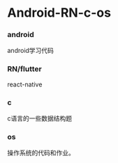 # Android-RN-c-os
### android
android学习代码
### RN/flutter
react-native
### c
c语言的一些数据结构题
### os
操作系统的代码和作业。

